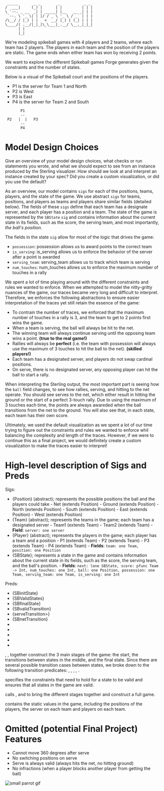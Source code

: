 ```
 _____       _ _        _           _ _ 
/  ___|     (_) |      | |         | | |
\ `--. _ __  _| | _____| |__   __ _| | |
 `--. \ '_ \| | |/ / _ \ '_ \ / _` | | |
/\__/ / |_) | |   <  __/ |_) | (_| | | |
\____/| .__/|_|_|\_\___|_.__/ \__,_|_|_|
      | |                               
      |_|    
```                           
We're modeling spikeball games with 4 players and 2 teams, where each team has 2 players. The players in each team and the position of the players are static. The game ends when either team has won by receiving 2 points.

We want to explore the different Spikeball games Forge generates given the constraints and the number
of states.

Below is a visual of the Spikeball court and the positions of the players.
* P1 is the server for Team 1 and North
* P2 is West
* P3 is East
* P4 is the server for Team 2 and South

```
       P1 
       --
 P2   |  |   P3
       --      
       P4
```

# Model Design Choices 
Give an overview of your model design choices, what checks or run statements you wrote, and what we should expect to see from an instance produced by the Sterling visualizer. How should we look at and interpret an instance created by your spec? Did you create a custom visualization, or did you use the default?

As an overview, our model contains `sigs` for each of the positions, teams, players, and the state of the game. We use abstract `sigs` for teams, positions, and players as teams and players share similar fields (detailed below). The fields of these `sigs` define that each team has a designate server, and each player has a position and a team. The state of the game is represented by the `SBState` `sig` and contains information about the current state in its fields, such as the score, the serving team, and most importantly, *the ball's position*.

The fields in the state `sig` allow for most of the logic that drives the game:
* `possession`: possession allows us to award points to the correct team
* `is_serving`: is_serving allows us to enforce the behavior of the server after a point is awarded
* `serving_team`: serving_team allows us to track which team is serving
* `num_touches`: num_touches allows us to enforce the maximum number of touches in a rally

We spent a lot of time playing around with the different constraints and rules we wanted to enforce. When we attempted to model the nitty-gritty nuances of the game, our traces became very long and difficult to interpret. Therefore, we enforces the following abstractions to ensure easier interpretation of the traces yet still retain the essence of the game:
* To contrain the number of traces, we enforced that the maximum number of touches in a rally is 3, and the team to get to 2 points first wins the game.
* When a team is serving, the ball will always be hit to the net.
* The winning team will always continue serving until the opposing team wins a point. **(true to the real game!)**
* Rallies will always be **perfect** (i.e. the team with possession will always use the maximum of 3 touches to hit the ball to the net). **(skilled players!)**
* Each team has a designated server, and players do not swap cardinal positions.
* On serve, there is no designated server, any opposing player can hit the ball to start a rally.

When interpreting the Sterling output, the most important part is seeing how the `ball` field changes, to see how rallies, serving, and hitting to the net operate. You should see serves to the net, which either result in hitting the ground or the start of a perfect 3-touch rally. Due to using the maximum of 3 touches each time, the points are always awareded when the ball transitions from the net to the ground. You will also see that, in each state, each team has their own score.

Ultimately, we used the default visualization as we spent a lot of our time trying to figure out the constraints and rules we wanted to enforce whil balancing the complexity and length of the traces. However, if we were to continue this as a final project, we would definitely create a custom visualization to make the traces easier to interpret!


# High-level description of Sigs and Preds
Sigs:
- {Position} (abstract); represents the possible positions the ball and the players could take
      - Net (extends Position)
      - Ground (extends Position)
      - North (extends Position)
      - South (extends Position)
      - East (extends Position)
      - West (extends Position)
- {Team} (abstract); represents the teams in the game; each team has a designated server
      - Team1 (extends Team)
      - Team2 (extends Team)
      - **Field**: `server: one server`
- {Player} (abstract); represents the players in the game; each player has a team and a position
      - P1 (extends Team)
      - P2 (extends Team)
      - P3 (extends Team)
      - P4 (extends Team)
      - **Fields**: `team: one Team,
                  position: one Position`
- {SBState}; represents a state in the game and contains information about the current state in its fields,
such as the score, the serving team, and the ball's position.
      - **Fields**: `next: lone SBState,
                  score: pfunc Team -> Int,
                  num_touches: one Int,
                  ball: one Position,
                  possession: one Team,
                  serving_team: one Team,
                  is_serving: one Int`

Preds:
- {SBinitState}
- {SBValidStates}
- {SBfinalState}
- {SBvalidTransition}
- {serveTransition>}
- {SBnetTransition}
- <SBgroundTransition>
- <SBrallyTransition>
- <SBfoulTransition>
- <TransitionStates>
- <SBSetup>

<SBinitState>, <SBfinalState>, <SBvalidTransition> together construct the 3 main stages of the game: the start, the transitions between states in the middle, and the final state.
Since there are several possible transition cases between states, we broke <SBvalidTransition> down to
the following transition predicates: <serveTransition>, <SBnetTransition>, <SBgroundTransition>, <SBrallyTransition>, <SBfoulTransition>. 

<SBValidStates> specifies the constraints that need to hold for a state to be valid and ensures that all states in the game are valid.

<TransitionStates> calls <SBinitState>, <SBfinalState> and <SBvalidTransition> to bring the different stages together and construct a full game.

<SBSetup> contains the static values in the game, including the positions of the players, the server on each team and players on each team.

# Omitted (potential Final Project) Features
* Cannot move 360 degrees after serve
* No switching positions on serve
* Serve is always valid (always hits the net, no hitting ground)
* No infractions (when a player blocks another player from getting the ball)

<!-- small parrot gif, small height and width, bird-dance.gif -->
![small parrot gif](
https://media.giphy.com/media/3o6Zt3ZJL6hIAV6n7W/giphy.gif
"small parrot gif, small height and width, bird-dance.gif")

